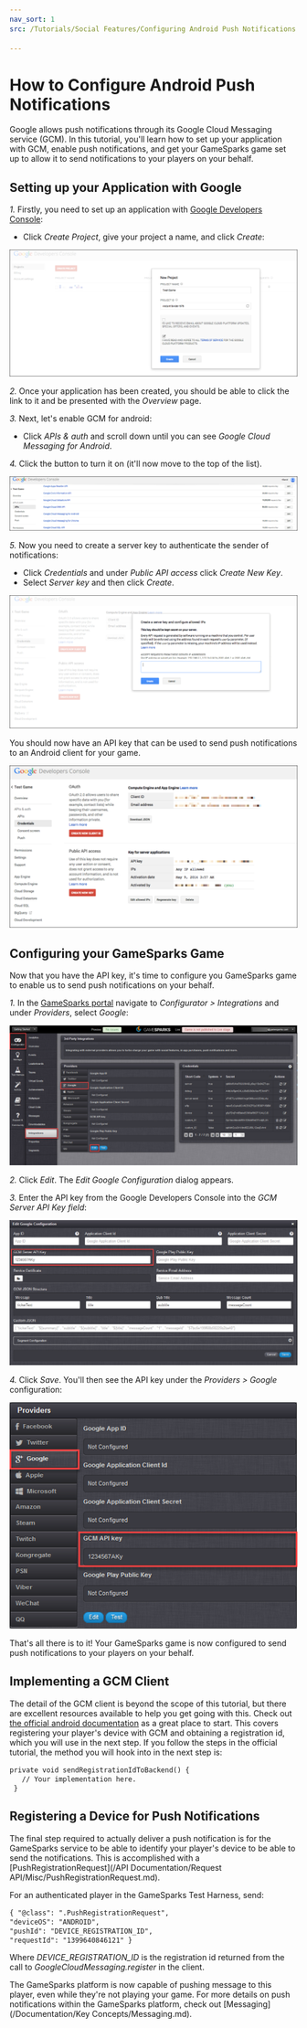 ```yaml
---
nav_sort: 1
src: /Tutorials/Social Features/Configuring Android Push Notifications.md

---
```


# How to Configure Android Push Notifications

Google allows push notifications through its Google Cloud Messaging service (GCM). In this tutorial, you'll learn how to set up your application with GCM, enable push notifications, and get your GameSparks game set up to allow it to send notifications to your players on your behalf.

## Setting up your Application with Google

*1.* Firstly, you need to set up an application with [Google Developers Console](https://console.developers.google.com/):
* Click *Create Project*, give your project a name, and click *Create*:

![](img/AndroidPush/1.png)

*2.* Once your application has been created, you should be able to click the link to it and be presented with the *Overview* page.

*3.* Next, let's enable GCM for android:
* Click *APIs & auth* and scroll down until you can see *Google Cloud Messaging for Android*.

*4.* Click the button to turn it on (it'll now move to the top of the list).

![](img/AndroidPush/2.png)

*5.* Now you need to create a server key to authenticate the sender of notifications:
* Click *Credentials* and under *Public API access* click *Create New Key*.
* Select *Server key* and then click *Create*.

![](img/AndroidPush/3.png)

You should now have an API key that can be used to send push notifications to an Android client for your game.

![](img/AndroidPush/4.png)

## Configuring your GameSparks Game

Now that you have the API key, it's time to configure you GameSparks game to enable us to send push notifications on your behalf.

*1.* In the [GameSparks portal](https://portal.gamesparks.net) navigate to *Configurator > Integrations* and under *Providers*, select *Google*:

![](img/AndroidPush/7.png)

*2.* Click *Edit*. The *Edit Google Configuration* dialog appears.

*3.* Enter the API key from the Google Developers Console into the *GCM Server API Key field*:

![](img/AndroidPush/8.png)

*4.* Click *Save*. You'll then see the API key under the *Providers > Google* configuration:

![](img/AndroidPush/9.png)

That's all there is to it! Your GameSparks game is now configured to send push notifications to your players on your behalf.

## Implementing a GCM Client

The detail of the GCM client is beyond the scope of this tutorial, but there are excellent resources available to help you get going with this. Check out [the official android documentation](http://developer.android.com/google/gcm/client.html) as a great place to start. This covers registering your player's device with GCM and obtaining a registration id, which you will use in the next step. If you follow the steps in the official tutorial, the method you will hook into in the next step is:

```
private void sendRegistrationIdToBackend() {
   // Your implementation here.
 }

```

## Registering a Device for Push Notifications

The final step required to actually deliver a push notification is for the GameSparks service to be able to identify your player's device to be able to send the notifications. This is accomplished with a [PushRegistrationRequest](/API Documentation/Request API/Misc/PushRegistrationRequest.md).

For an authenticated player in the GameSparks Test Harness, send:

```
{ "@class": ".PushRegistrationRequest",
"deviceOS": "ANDROID",
"pushId": "DEVICE_REGISTRATION_ID",
"requestId": "1399640846121" }

```

Where *DEVICE_REGISTRATION_ID* is the registration id returned from the call to *GoogleCloudMessaging.register* in the client.

The GameSparks platform is now capable of pushing message to this player, even while they're not playing your game. For more details on push notifications within the GameSparks platform, check out [Messaging](/Documentation/Key Concepts/Messaging.md).

